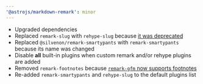 ```yaml
---
'@astrojs/markdown-remark': minor
---
```


- Upgraded dependencies
- Replaced `remark-slug` with `rehype-slug` because [it was deprecated](https://github.com/remarkjs/remark-slug)
- Replaced `@silvenon/remark-smartypants` with `remark-smartypants` because its name was changed
- Disable **all** built-in plugins when custom remark and/or rehype plugins are added
- Removed `remark-footnotes` because [`remark-gfm` now supports footnotes](https://github.com/remarkjs/remark-gfm/releases/tag/3.0.0)
- Re-added `remark-smartypants` and `rehype-slug` to the default plugins list
